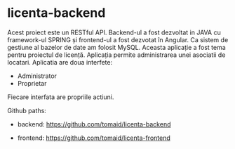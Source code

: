 # licenta-backend

Acest proiect este un RESTful API. Backend-ul a fost dezvoltat in JAVA cu framework-ul SPRING și
frontend-ul a fost dezvotat în Angular. Ca sistem de gestiune al bazelor de date am folosit MySQL.
Aceasta aplicație a fost tema pentru proiectul de licență. Aplicația permite administrarea unei
asociatii de locatari. Aplicatia are doua interfete:
- Administrator
- Proprietar

Fiecare interfata are propriile actiuni.

Github paths:

- backend: https://github.com/tomaid/licenta-backend

- frontend: https://github.com/tomaid/licenta-frontend
